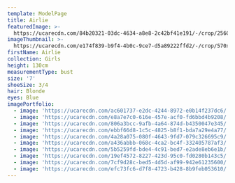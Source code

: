 ```yaml
---
template: ModelPage
title: Airlie
featuredImage: >-
  https://ucarecdn.com/84b20321-03dc-4634-a8e8-2c42bf41e191/-/crop/2560x1114/0,0/-/preview/
imageThumbnail: >-
  https://ucarecdn.com/e174f839-b9f4-4b0c-9ce7-d5a89222ffd2/-/crop/570x784/320,0/-/preview/
firstName: Airlie
collection: Girls
height: 130cm
measurementType: bust
size: '7'
shoeSize: 3/4
hair: Blonde
eyes: Blue
imagePortfolio:
  - image: 'https://ucarecdn.com/ac601737-e2dc-4244-8972-e0b14f237dc6/'
  - image: 'https://ucarecdn.com/e8a7e7c0-616e-457e-acf0-fd6bbd4b9208/'
  - image: 'https://ucarecdn.com/806a3bcc-9afb-4a64-874d-b4350047e345/'
  - image: 'https://ucarecdn.com/ebbf66d8-1c5c-4825-b8f1-bda7a29e4a77/'
  - image: 'https://ucarecdn.com/4a28a075-080f-4643-9fd7-079c326695c9/'
  - image: 'https://ucarecdn.com/a436abbb-068c-4ca2-bc4f-332405787af3/'
  - image: 'https://ucarecdn.com/5b5259fd-bde4-4c91-bed7-e2ade8eb6e1b/'
  - image: 'https://ucarecdn.com/19ef4572-8227-423d-95c0-fd0280b143c5/'
  - image: 'https://ucarecdn.com/7cf9d28c-bed5-4d5d-af99-942e61235600/'
  - image: 'https://ucarecdn.com/efc73fc6-d7f8-4723-b428-8b9feb053610/'
---
```


